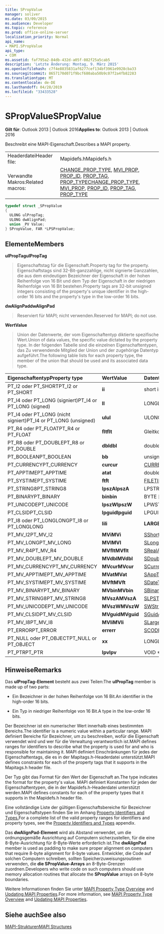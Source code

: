 ```yaml
---
title: SPropValue
manager: soliver
ms.date: 03/09/2015
ms.audience: Developer
ms.topic: reference
ms.prod: office-online-server
localization_priority: Normal
api_name:
- MAPI.SPropValue
api_type:
- COM
ms.assetid: faf795a2-84db-432d-a05f-082f25a5cab5
description: 'Letzte Änderung: Montag, 9. März 2015'
ms.openlocfilehash: c7f4e8835831af6277cef134bf3961e9928cba33
ms.sourcegitcommit: 8657170d071f9bcf680aba50b9c07f2a4fb82283
ms.translationtype: MT
ms.contentlocale: de-DE
ms.lasthandoff: 04/28/2019
ms.locfileid: "33433528"
---
```

# <a name="spropvalue"></a><span data-ttu-id="aca9e-103">SPropValue</span><span class="sxs-lookup"><span data-stu-id="aca9e-103">SPropValue</span></span>

  
  
<span data-ttu-id="aca9e-104">**Gilt für**: Outlook 2013 | Outlook 2016</span><span class="sxs-lookup"><span data-stu-id="aca9e-104">**Applies to**: Outlook 2013 | Outlook 2016</span></span> 
  
<span data-ttu-id="aca9e-105">Beschreibt eine MAPI-Eigenschaft.</span><span class="sxs-lookup"><span data-stu-id="aca9e-105">Describes a MAPI property.</span></span>
  
|||
|:-----|:-----|
|<span data-ttu-id="aca9e-106">Headerdatei</span><span class="sxs-lookup"><span data-stu-id="aca9e-106">Header file:</span></span>  <br/> |<span data-ttu-id="aca9e-107">Mapidefs.h</span><span class="sxs-lookup"><span data-stu-id="aca9e-107">Mapidefs.h</span></span>  <br/> |
|<span data-ttu-id="aca9e-108">Verwandte Makros:</span><span class="sxs-lookup"><span data-stu-id="aca9e-108">Related macros:</span></span>  <br/> |<span data-ttu-id="aca9e-109">[CHANGE_PROP_TYPE](change_prop_type.md), [MVI_PROP](mvi_prop.md), [PROP_ID](prop_id.md), [PROP_TAG](prop_tag.md), [PROP_TYPE](prop_type.md)</span><span class="sxs-lookup"><span data-stu-id="aca9e-109">[CHANGE_PROP_TYPE](change_prop_type.md), [MVI_PROP](mvi_prop.md), [PROP_ID](prop_id.md), [PROP_TAG](prop_tag.md), [PROP_TYPE](prop_type.md)</span></span> <br/> |
   
```cpp
typedef struct _SPropValue
{
  ULONG ulPropTag;
  ULONG dwAlignPad;
  union _PV Value;
} SPropValue, FAR *LPSPropValue;

```

## <a name="members"></a><span data-ttu-id="aca9e-110">Elemente</span><span class="sxs-lookup"><span data-stu-id="aca9e-110">Members</span></span>

 <span data-ttu-id="aca9e-111">**ulPropTag**</span><span class="sxs-lookup"><span data-stu-id="aca9e-111">**ulPropTag**</span></span>
  
> <span data-ttu-id="aca9e-112">Eigenschaftstag für die Eigenschaft.</span><span class="sxs-lookup"><span data-stu-id="aca9e-112">Property tag for the property.</span></span> <span data-ttu-id="aca9e-113">Eigenschaftstags sind 32-Bit-ganzzahlige, nicht signierte Ganzzahlen, die aus dem eindeutigen Bezeichner der Eigenschaft in der hohen Reihenfolge von 16 Bit und dem Typ der Eigenschaft in der niedrigen Reihenfolge von 16 Bit bestehen.</span><span class="sxs-lookup"><span data-stu-id="aca9e-113">Property tags are 32-bit unsigned integers consisting of the property's unique identifier in the high-order 16 bits and the property's type in the low-order 16 bits.</span></span>
    
 <span data-ttu-id="aca9e-114">**dwAlignPad**</span><span class="sxs-lookup"><span data-stu-id="aca9e-114">**dwAlignPad**</span></span>
  
> <span data-ttu-id="aca9e-115">Reserviert für MAPI; nicht verwenden.</span><span class="sxs-lookup"><span data-stu-id="aca9e-115">Reserved for MAPI; do not use.</span></span> 
    
 <span data-ttu-id="aca9e-116">**Wert**</span><span class="sxs-lookup"><span data-stu-id="aca9e-116">**Value**</span></span>
  
> <span data-ttu-id="aca9e-117">Union der Datenwerte, der vom Eigenschaftentyp diktierte spezifische Wert.</span><span class="sxs-lookup"><span data-stu-id="aca9e-117">Union of data values, the specific value dictated by the property type.</span></span> <span data-ttu-id="aca9e-118">In der folgenden Tabelle sind die einzelnen Eigenschaftentypen, das Zu verwendende Mitglied der Union und der zugehörige Datentyp aufgeführt.</span><span class="sxs-lookup"><span data-stu-id="aca9e-118">The following table lists for each property type, the member of the union that should be used and its associated data type.</span></span>
    
|<span data-ttu-id="aca9e-119">**Eigenschaftentyp**</span><span class="sxs-lookup"><span data-stu-id="aca9e-119">**Property type**</span></span>|<span data-ttu-id="aca9e-120">**Wert**</span><span class="sxs-lookup"><span data-stu-id="aca9e-120">**Value**</span></span>|<span data-ttu-id="aca9e-121">**Datentyp value**</span><span class="sxs-lookup"><span data-stu-id="aca9e-121">**Data type of Value**</span></span>|
|:-----|:-----|:-----|
|<span data-ttu-id="aca9e-122">PT_I2 oder PT_SHORT</span><span class="sxs-lookup"><span data-stu-id="aca9e-122">PT_I2 or PT_SHORT</span></span>  <br/> |<span data-ttu-id="aca9e-123">**i**</span><span class="sxs-lookup"><span data-stu-id="aca9e-123">**i**</span></span> <br/> |<span data-ttu-id="aca9e-124">short int</span><span class="sxs-lookup"><span data-stu-id="aca9e-124">short int</span></span>  <br/> |
|<span data-ttu-id="aca9e-125">PT_I4 oder PT_LONG (signiert)</span><span class="sxs-lookup"><span data-stu-id="aca9e-125">PT_I4 or PT_LONG (signed)</span></span>  <br/> |<span data-ttu-id="aca9e-126">**l**</span><span class="sxs-lookup"><span data-stu-id="aca9e-126">**l**</span></span> <br/> |<span data-ttu-id="aca9e-127">LONG</span><span class="sxs-lookup"><span data-stu-id="aca9e-127">LONG</span></span>  <br/> |
|<span data-ttu-id="aca9e-128">PT_I4 oder PT_LONG (nicht signiert)</span><span class="sxs-lookup"><span data-stu-id="aca9e-128">PT_I4 or PT_LONG (unsigned)</span></span>  <br/> |<span data-ttu-id="aca9e-129">**ul**</span><span class="sxs-lookup"><span data-stu-id="aca9e-129">**ul**</span></span> <br/> |<span data-ttu-id="aca9e-130">ULONG</span><span class="sxs-lookup"><span data-stu-id="aca9e-130">ULONG</span></span>  <br/> |
|<span data-ttu-id="aca9e-131">PT_R4 oder PT_FLOAT</span><span class="sxs-lookup"><span data-stu-id="aca9e-131">PT_R4 or PT_FLOAT</span></span>  <br/> |<span data-ttu-id="aca9e-132">**flt**</span><span class="sxs-lookup"><span data-stu-id="aca9e-132">**flt**</span></span> <br/> |<span data-ttu-id="aca9e-133">Gleitkommazahl</span><span class="sxs-lookup"><span data-stu-id="aca9e-133">float</span></span>  <br/> |
|<span data-ttu-id="aca9e-134">PT_R8 oder PT_DOUBLE</span><span class="sxs-lookup"><span data-stu-id="aca9e-134">PT_R8 or PT_DOUBLE</span></span>  <br/> |<span data-ttu-id="aca9e-135">**dbl**</span><span class="sxs-lookup"><span data-stu-id="aca9e-135">**dbl**</span></span> <br/> |<span data-ttu-id="aca9e-136">double</span><span class="sxs-lookup"><span data-stu-id="aca9e-136">double</span></span>  <br/> |
|<span data-ttu-id="aca9e-137">PT_BOOLEAN</span><span class="sxs-lookup"><span data-stu-id="aca9e-137">PT_BOOLEAN</span></span>  <br/> |<span data-ttu-id="aca9e-138">**b**</span><span class="sxs-lookup"><span data-stu-id="aca9e-138">**b**</span></span> <br/> |<span data-ttu-id="aca9e-139">unsigned short int</span><span class="sxs-lookup"><span data-stu-id="aca9e-139">unsigned short int</span></span>  <br/> |
|<span data-ttu-id="aca9e-140">PT_CURRENCY</span><span class="sxs-lookup"><span data-stu-id="aca9e-140">PT_CURRENCY</span></span>  <br/> |<span data-ttu-id="aca9e-141">**cur**</span><span class="sxs-lookup"><span data-stu-id="aca9e-141">**cur**</span></span> <br/> |[<span data-ttu-id="aca9e-142">CURRENCY</span><span class="sxs-lookup"><span data-stu-id="aca9e-142">CURRENCY</span></span>](currency.md) <br/> |
|<span data-ttu-id="aca9e-143">PT_APPTIME</span><span class="sxs-lookup"><span data-stu-id="aca9e-143">PT_APPTIME</span></span>  <br/> |<span data-ttu-id="aca9e-144">**at**</span><span class="sxs-lookup"><span data-stu-id="aca9e-144">**at**</span></span> <br/> |<span data-ttu-id="aca9e-145">double</span><span class="sxs-lookup"><span data-stu-id="aca9e-145">double</span></span>  <br/> |
|<span data-ttu-id="aca9e-146">PT_SYSTIME</span><span class="sxs-lookup"><span data-stu-id="aca9e-146">PT_SYSTIME</span></span>  <br/> |<span data-ttu-id="aca9e-147">**ft**</span><span class="sxs-lookup"><span data-stu-id="aca9e-147">**ft**</span></span> <br/> |[<span data-ttu-id="aca9e-148">FILETIME</span><span class="sxs-lookup"><span data-stu-id="aca9e-148">FILETIME</span></span>](filetime.md) <br/> |
|<span data-ttu-id="aca9e-149">PT_STRING8</span><span class="sxs-lookup"><span data-stu-id="aca9e-149">PT_STRING8</span></span>  <br/> |<span data-ttu-id="aca9e-150">**lpszA**</span><span class="sxs-lookup"><span data-stu-id="aca9e-150">**lpszA**</span></span> <br/> |<span data-ttu-id="aca9e-151">LPSTR</span><span class="sxs-lookup"><span data-stu-id="aca9e-151">LPSTR</span></span>  <br/> |
|<span data-ttu-id="aca9e-152">PT_BINARY</span><span class="sxs-lookup"><span data-stu-id="aca9e-152">PT_BINARY</span></span>  <br/> |<span data-ttu-id="aca9e-153">**bin**</span><span class="sxs-lookup"><span data-stu-id="aca9e-153">**bin**</span></span> <br/> |<span data-ttu-id="aca9e-154">BYTE [array]</span><span class="sxs-lookup"><span data-stu-id="aca9e-154">BYTE [array]</span></span>  <br/> |
|<span data-ttu-id="aca9e-155">PT_UNICODE</span><span class="sxs-lookup"><span data-stu-id="aca9e-155">PT_UNICODE</span></span>  <br/> |<span data-ttu-id="aca9e-156">**lpszW**</span><span class="sxs-lookup"><span data-stu-id="aca9e-156">**lpszW**</span></span> <br/> |<span data-ttu-id="aca9e-157">LPWSTR</span><span class="sxs-lookup"><span data-stu-id="aca9e-157">LPWSTR</span></span>  <br/> |
|<span data-ttu-id="aca9e-158">PT_CLSID</span><span class="sxs-lookup"><span data-stu-id="aca9e-158">PT_CLSID</span></span>  <br/> |<span data-ttu-id="aca9e-159">**lpguid**</span><span class="sxs-lookup"><span data-stu-id="aca9e-159">**lpguid**</span></span> <br/> |<span data-ttu-id="aca9e-160">LPGUID</span><span class="sxs-lookup"><span data-stu-id="aca9e-160">LPGUID</span></span>  <br/> |
|<span data-ttu-id="aca9e-161">PT_I8 oder PT_LONGLONG</span><span class="sxs-lookup"><span data-stu-id="aca9e-161">PT_I8 or PT_LONGLONG</span></span>  <br/> |<span data-ttu-id="aca9e-162">**li**</span><span class="sxs-lookup"><span data-stu-id="aca9e-162">**li**</span></span> <br/> |<span data-ttu-id="aca9e-163">**LARGE_INTEGER**</span><span class="sxs-lookup"><span data-stu-id="aca9e-163">**LARGE_INTEGER**</span></span> <br/> |
|<span data-ttu-id="aca9e-164">PT_MV_I2</span><span class="sxs-lookup"><span data-stu-id="aca9e-164">PT_MV_I2</span></span>  <br/> |<span data-ttu-id="aca9e-165">**MVi**</span><span class="sxs-lookup"><span data-stu-id="aca9e-165">**MVi**</span></span> <br/> |[<span data-ttu-id="aca9e-166">SShortArray</span><span class="sxs-lookup"><span data-stu-id="aca9e-166">SShortArray</span></span>](sshortarray.md) <br/> |
|<span data-ttu-id="aca9e-167">PT_MV_LONG</span><span class="sxs-lookup"><span data-stu-id="aca9e-167">PT_MV_LONG</span></span>  <br/> |<span data-ttu-id="aca9e-168">**MVI**</span><span class="sxs-lookup"><span data-stu-id="aca9e-168">**MVI**</span></span> <br/> |[<span data-ttu-id="aca9e-169">SLongArray</span><span class="sxs-lookup"><span data-stu-id="aca9e-169">SLongArray</span></span>](slongarray.md) <br/> |
|<span data-ttu-id="aca9e-170">PT_MV_R4</span><span class="sxs-lookup"><span data-stu-id="aca9e-170">PT_MV_R4</span></span>  <br/> |<span data-ttu-id="aca9e-171">**MVflt**</span><span class="sxs-lookup"><span data-stu-id="aca9e-171">**MVflt**</span></span> <br/> |[<span data-ttu-id="aca9e-172">SRealArray</span><span class="sxs-lookup"><span data-stu-id="aca9e-172">SRealArray</span></span>](srealarray.md) <br/> |
|<span data-ttu-id="aca9e-173">PT_MV_DOUBLE</span><span class="sxs-lookup"><span data-stu-id="aca9e-173">PT_MV_DOUBLE</span></span>  <br/> |<span data-ttu-id="aca9e-174">**MVdbl**</span><span class="sxs-lookup"><span data-stu-id="aca9e-174">**MVdbl**</span></span> <br/> |[<span data-ttu-id="aca9e-175">SDoubleArray</span><span class="sxs-lookup"><span data-stu-id="aca9e-175">SDoubleArray</span></span>](sdoublearray.md) <br/> |
|<span data-ttu-id="aca9e-176">PT_MV_CURRENCY</span><span class="sxs-lookup"><span data-stu-id="aca9e-176">PT_MV_CURRENCY</span></span>  <br/> |<span data-ttu-id="aca9e-177">**MVcur**</span><span class="sxs-lookup"><span data-stu-id="aca9e-177">**MVcur**</span></span> <br/> |[<span data-ttu-id="aca9e-178">SCurrencyArray</span><span class="sxs-lookup"><span data-stu-id="aca9e-178">SCurrencyArray</span></span>](scurrencyarray.md) <br/> |
|<span data-ttu-id="aca9e-179">PT_MV_APPTIME</span><span class="sxs-lookup"><span data-stu-id="aca9e-179">PT_MV_APPTIME</span></span>  <br/> |<span data-ttu-id="aca9e-180">**MVat**</span><span class="sxs-lookup"><span data-stu-id="aca9e-180">**MVat**</span></span> <br/> |[<span data-ttu-id="aca9e-181">SAppTimeArray</span><span class="sxs-lookup"><span data-stu-id="aca9e-181">SAppTimeArray</span></span>](sapptimearray.md) <br/> |
|<span data-ttu-id="aca9e-182">PT_MV_SYSTIME</span><span class="sxs-lookup"><span data-stu-id="aca9e-182">PT_MV_SYSTIME</span></span>  <br/> |<span data-ttu-id="aca9e-183">**MVft**</span><span class="sxs-lookup"><span data-stu-id="aca9e-183">**MVft**</span></span> <br/> |[<span data-ttu-id="aca9e-184">SDateTimeArray</span><span class="sxs-lookup"><span data-stu-id="aca9e-184">SDateTimeArray</span></span>](sdatetimearray.md) <br/> |
|<span data-ttu-id="aca9e-185">PT_MV_BINARY</span><span class="sxs-lookup"><span data-stu-id="aca9e-185">PT_MV_BINARY</span></span>  <br/> |<span data-ttu-id="aca9e-186">**MVbin**</span><span class="sxs-lookup"><span data-stu-id="aca9e-186">**MVbin**</span></span> <br/> |[<span data-ttu-id="aca9e-187">SBinaryArray</span><span class="sxs-lookup"><span data-stu-id="aca9e-187">SBinaryArray</span></span>](sbinaryarray.md) <br/> |
|<span data-ttu-id="aca9e-188">PT_MV_STRING8</span><span class="sxs-lookup"><span data-stu-id="aca9e-188">PT_MV_STRING8</span></span>  <br/> |<span data-ttu-id="aca9e-189">**MVszA**</span><span class="sxs-lookup"><span data-stu-id="aca9e-189">**MVszA**</span></span> <br/> |[<span data-ttu-id="aca9e-190">SLPSTRArray</span><span class="sxs-lookup"><span data-stu-id="aca9e-190">SLPSTRArray</span></span>](slpstrarray.md) <br/> |
|<span data-ttu-id="aca9e-191">PT_MV_UNICODE</span><span class="sxs-lookup"><span data-stu-id="aca9e-191">PT_MV_UNICODE</span></span>  <br/> |<span data-ttu-id="aca9e-192">**MVszW**</span><span class="sxs-lookup"><span data-stu-id="aca9e-192">**MVszW**</span></span> <br/> |[<span data-ttu-id="aca9e-193">SWStringArray</span><span class="sxs-lookup"><span data-stu-id="aca9e-193">SWStringArray</span></span>](swstringarray.md) <br/> |
|<span data-ttu-id="aca9e-194">PT_MV_CLSID</span><span class="sxs-lookup"><span data-stu-id="aca9e-194">PT_MV_CLSID</span></span>  <br/> |<span data-ttu-id="aca9e-195">**MVguid**</span><span class="sxs-lookup"><span data-stu-id="aca9e-195">**MVguid**</span></span> <br/> |[<span data-ttu-id="aca9e-196">SGuidArray</span><span class="sxs-lookup"><span data-stu-id="aca9e-196">SGuidArray</span></span>](sguidarray.md) <br/> |
|<span data-ttu-id="aca9e-197">PT_MV_I8</span><span class="sxs-lookup"><span data-stu-id="aca9e-197">PT_MV_I8</span></span>  <br/> |<span data-ttu-id="aca9e-198">**MVli**</span><span class="sxs-lookup"><span data-stu-id="aca9e-198">**MVli**</span></span> <br/> |[<span data-ttu-id="aca9e-199">SLargeIntegerArray</span><span class="sxs-lookup"><span data-stu-id="aca9e-199">SLargeIntegerArray</span></span>](slargeintegerarray.md) <br/> |
|<span data-ttu-id="aca9e-200">PT_ERROR</span><span class="sxs-lookup"><span data-stu-id="aca9e-200">PT_ERROR</span></span>  <br/> |<span data-ttu-id="aca9e-201">**err**</span><span class="sxs-lookup"><span data-stu-id="aca9e-201">**err**</span></span> <br/> |[<span data-ttu-id="aca9e-202">SCODE</span><span class="sxs-lookup"><span data-stu-id="aca9e-202">SCODE</span></span>](scode.md) <br/> |
|<span data-ttu-id="aca9e-203">PT_NULL oder PT_OBJECT</span><span class="sxs-lookup"><span data-stu-id="aca9e-203">PT_NULL or PT_OBJECT</span></span>  <br/> |<span data-ttu-id="aca9e-204">**x**</span><span class="sxs-lookup"><span data-stu-id="aca9e-204">**x**</span></span> <br/> |<span data-ttu-id="aca9e-205">LONG</span><span class="sxs-lookup"><span data-stu-id="aca9e-205">LONG</span></span>  <br/> |
|<span data-ttu-id="aca9e-206">PT_PTR</span><span class="sxs-lookup"><span data-stu-id="aca9e-206">PT_PTR</span></span>  <br/> |<span data-ttu-id="aca9e-207">**lpv**</span><span class="sxs-lookup"><span data-stu-id="aca9e-207">**lpv**</span></span> <br/> |<span data-ttu-id="aca9e-208">VOID \*</span><span class="sxs-lookup"><span data-stu-id="aca9e-208">VOID \*</span></span>  <br/> |
   
## <a name="remarks"></a><span data-ttu-id="aca9e-209">Hinweise</span><span class="sxs-lookup"><span data-stu-id="aca9e-209">Remarks</span></span>

<span data-ttu-id="aca9e-210">Das **ulPropTag-Element** besteht aus zwei Teilen:</span><span class="sxs-lookup"><span data-stu-id="aca9e-210">The **ulPropTag** member is made up of two parts:</span></span> 
  
- <span data-ttu-id="aca9e-211">Ein Bezeichner in der hohen Reihenfolge von 16 Bit.</span><span class="sxs-lookup"><span data-stu-id="aca9e-211">An identifier in the high-order 16 bits.</span></span>
    
- <span data-ttu-id="aca9e-212">Ein Typ in niedriger Reihenfolge von 16 Bit.</span><span class="sxs-lookup"><span data-stu-id="aca9e-212">A type in the low-order 16 bits.</span></span>
    
<span data-ttu-id="aca9e-213">Der Bezeichner ist ein numerischer Wert innerhalb eines bestimmten Bereichs.</span><span class="sxs-lookup"><span data-stu-id="aca9e-213">The identifier is a numeric value within a particular range.</span></span> <span data-ttu-id="aca9e-214">MAPI definiert Bereiche für Bezeichner, um zu beschreiben, wofür die Eigenschaft verwendet wird und wer für die Verwaltung verantwortlich ist.</span><span class="sxs-lookup"><span data-stu-id="aca9e-214">MAPI defines ranges for identifiers to describe what the property is used for and who is responsible for maintaining it.</span></span> <span data-ttu-id="aca9e-215">MAPI definiert Einschränkungen für jedes der Eigenschaftentags, die es in der Mapitags.h-Headerdatei unterstützt.</span><span class="sxs-lookup"><span data-stu-id="aca9e-215">MAPI defines constraints for each of the property tags that it supports in the Mapitags.h header file.</span></span>
  
<span data-ttu-id="aca9e-216">Der Typ gibt das Format für den Wert der Eigenschaft an.</span><span class="sxs-lookup"><span data-stu-id="aca9e-216">The type indicates the format for the property's value.</span></span> <span data-ttu-id="aca9e-217">MAPI definiert Konstanten für jeden der Eigenschaftentypen, die in der Mapidefs.h-Headerdatei unterstützt werden.</span><span class="sxs-lookup"><span data-stu-id="aca9e-217">MAPI defines constants for each of the property types that it supports in the Mapidefs.h header file.</span></span> 
  
<span data-ttu-id="aca9e-218">Eine vollständige Liste der gültigen Eigenschaftsbereiche für Bezeichner und Eigenschaftstypen finden Sie im Anhang [Property Identifiers and Types.](property-identifiers-and-types.md)</span><span class="sxs-lookup"><span data-stu-id="aca9e-218">For a complete list of the valid property ranges for identifiers and property types, see the [Property Identifiers and Types](property-identifiers-and-types.md) appendix.</span></span> 
  
<span data-ttu-id="aca9e-219">Das **dwAlignPad-Element** wird als Abstand verwendet, um die ordnungsgemäße Ausrichtung auf Computern sicherzustellen, für die eine 8-Byte-Ausrichtung für 8-Byte-Werte erforderlich ist.</span><span class="sxs-lookup"><span data-stu-id="aca9e-219">The **dwAlignPad** member is used as padding to make sure proper alignment on computers that require 8-byte alignment for 8-byte values.</span></span> <span data-ttu-id="aca9e-220">Entwickler, die Code auf solchen Computern schreiben, sollten Speicherzuweisungsroutinen verwenden, die **die SPropValue-Arrays** an 8-Byte-Grenzen zuordnen.</span><span class="sxs-lookup"><span data-stu-id="aca9e-220">Developers who write code on such computers should use memory allocation routines that allocate the **SPropValue** arrays on 8-byte boundaries.</span></span> 
  
<span data-ttu-id="aca9e-221">Weitere Informationen finden Sie unter [MAPI Property Type Overview](mapi-property-type-overview.md) and [Updating MAPI Properties](updating-mapi-properties.md).</span><span class="sxs-lookup"><span data-stu-id="aca9e-221">For more information, see [MAPI Property Type Overview](mapi-property-type-overview.md) and [Updating MAPI Properties](updating-mapi-properties.md).</span></span> 
  
## <a name="see-also"></a><span data-ttu-id="aca9e-222">Siehe auch</span><span class="sxs-lookup"><span data-stu-id="aca9e-222">See also</span></span>



[<span data-ttu-id="aca9e-223">MAPI-Strukturen</span><span class="sxs-lookup"><span data-stu-id="aca9e-223">MAPI Structures</span></span>](mapi-structures.md)

